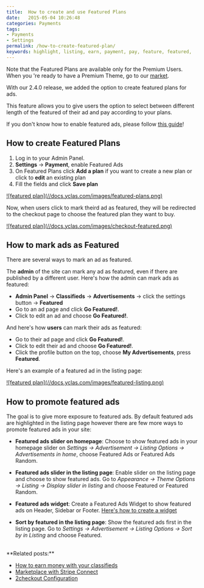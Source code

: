 ```yaml
---
title:  How to create and use Featured Plans
date:   2015-05-04 10:26:48
categories: Payments
tags: 
- Payments
- Settings
permalink: /how-to-create-featured-plan/
keywords: highlight, listing, earn, payment, pay, feature, featured, 
---
```

Note that the Featured Plans are available only for the Premium Users. When you 're ready to have a Premium Theme, go to our [market](https://selfhosted.yclas.com/).

With our 2.4.0 release, we added the option to create featured plans for ads.

This feature allows you to give users the option to select between different length of the featured of their ad and pay according to your plans.

If you don't know how to enable featured ads, please follow [this guide](http://docs.yclas.com/setup-payment-gateways/)!


## How to create Featured Plans

1. Log in to your Admin Panel.
2. **Settings** -> **Payment**, enable Featured Ads
3. On Featured Plans click **Add a plan** if you want to create a new plan or click to **edit** an existing plan  
4. Fill the fields and click **Save plan**

<a href="{{ site.baseurl }}/images/featured-plans.png" class="thumbnail gallery-item" data-gallery>
![featured plan](//docs.yclas.com/images/featured-plans.png)
</a>

Now, when users click to mark theird ad as featured, they will be redirected to the checkout page to choose the featured plan they want to buy.

<a href="{{ site.baseurl }}/images/checkout-featured.png" class="thumbnail gallery-item" data-gallery>
![featured plan](//docs.yclas.com/images/checkout-featured.png)
</a>

## How to mark ads as Featured

There are several ways to mark an ad as featured. 

The **admin** of the site can mark any ad as featured, even if there are published by a different user. Here's how the admin can mark ads as featured:

+ **Admin Panel** -> **Classifieds** -> **Advertisements** -> click the settings button -> **Featured**
+ Go to an ad page and click **Go Featured!**.
+ Click to edit an ad and choose **Go Featured!**. 

And here's how **users** can mark their ads as featured:

+ Go to their ad page and click **Go Featured!**.
+ Click to edit their ad and choose **Go Featured!**.
+ Click the profile button on the top, choose **My Advertisements**, press **Featured**. 

Here's an example of a featured ad in the listing page:

<a href="{{ site.baseurl }}/images/featured-listing.png" class="thumbnail gallery-item" data-gallery>
![featured plan](//docs.yclas.com/images/featured-listing.png)
</a>	

## How to promote featured ads

The goal is to give more exposure to featured ads. By default featured ads are highlighted in the listing page however there are few more ways to promote featured ads in your site:

+ **Featured ads slider on homepage**: Choose to show featured ads in your homepage slider on _Settings -> Advertisement -> Listing Options -> Advertisements in home_, choose Featured Ads or Featured Ads Random.

+ **Featured ads slider in the listing page**: Enable slider on the listing page and choose to show featured ads. Go to _Appearance -> Theme Options -> Listing -> Display slider in listing_ and choose Featured or Featured Random.

+ **Featured ads widget**: Create a Featured Ads Widget to show featured ads on Header, Sidebar or Footer. [Here's how to create a widget](https://docs.yclas.com/overview-of-widgets/)

+ **Sort by featured in the listing page**: Show the featured ads first in the listing page. Go to _Settings -> Advertisement -> Listing Options -> Sort by in Listing_ and choose Featured.

<br>
**Related posts:**

+ [How to earn money with your classifieds](http://docs.yclas.com/how-to-earn-money/)
+ [Marketplace with Stripe Connect](http://docs.yclas.com/stripe/)
+ [2checkout Configuration](http://docs.yclas.com/2checkout-configuration/)